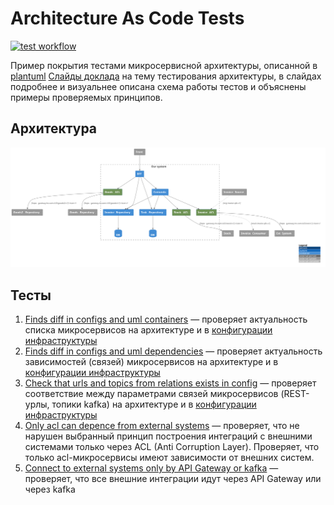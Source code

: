 # Architecture As Code Tests
[![test workflow](https://github.com/razonrus/ArchAsCode_Tests/actions/workflows/test.yaml/badge.svg?branch=main)](https://github.com/razonrus/ArchAsCode_Tests/actions/workflows/test.yaml)

Пример покрытия тестами микросервисной архитектуры, описанной в [plantuml](https://plantuml.com/ru/)
[Слайды доклада](https://docs.google.com/presentation/d/16_3h1BTIRyREXO_oSqnjEbRJAnN3Z4aX/edit?usp=sharing&ouid=106100367728328513490&rtpof=true&sd=true) на тему тестирования архитектуры, в слайдах подробнее и визуальнее описана схема работы тестов и объяснены примеры проверяемых принципов. 

## Архитектура
[![C4](./architecture/Demo.svg)](./architecture/Demo.svg)

## Тесты
1. [Finds diff in configs and uml containers](https://github.com/razonrus/aact/blob/721edde3767dc0e51d19c80c3b6adba9fbf7b007/test/architecture.test.ts#L43C10-L43C48) — проверяет актуальность списка микросервисов на архитектуре и в [конфигурации инфраструктуры](https://github.com/razonrus/aact/tree/main/kubernetes/microservices)
2. [Finds diff in configs and uml dependencies](https://github.com/razonrus/aact/blob/721edde3767dc0e51d19c80c3b6adba9fbf7b007/test/architecture.test.ts#L52C9-L52C9) — проверяет актуальность зависимостей (связей) микросервисов на архитектуре и в [конфигурации инфраструктуры](https://github.com/razonrus/aact/tree/main/kubernetes/microservices)
3. [Check that urls and topics from relations exists in config](https://github.com/razonrus/aact/blob/721edde3767dc0e51d19c80c3b6adba9fbf7b007/test/architecture.test.ts#L86C5-L86C5) — проверяет соответствие между параметрами связей микросервисов (REST-урлы, топики kafka) на архитектуре и в [конфигурации инфраструктуры](https://github.com/razonrus/aact/tree/main/kubernetes/microservices)
4. [Only acl can depence from external systems](https://github.com/razonrus/aact/blob/721edde3767dc0e51d19c80c3b6adba9fbf7b007/test/architecture.test.ts#L111C7-L111C49) — проверяет, что не нарушен выбранный принцип построения интеграций с внешними системами только через ACL (Anti Corruption Layer). Проверяет, что только acl-микросервисы имеют зависимости от внешних систем.
5. [Connect to external systems only by API Gateway or kafka](https://github.com/razonrus/aact/blob/721edde3767dc0e51d19c80c3b6adba9fbf7b007/test/architecture.test.ts#L127C16-L127C16) — проверяет, что все внешние интеграции идут через API Gateway или через kafka
